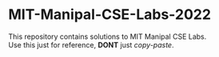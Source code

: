 # MIT-Manipal-CSE-Labs-2022  
This repository contains solutions to MIT Manipal CSE Labs.  
Use this just for reference, **DONT** just *copy-paste*.
